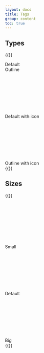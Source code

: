 ```yaml
---
layout: docs
title: Tags
group: content
toc: true
---
```


## Types

{{<example>}}
<div class="tag">
  Default
</div>

<div class="tag tag-outline">
  Outline
</div>

<div class="tag tag-icon">
  Default with icon
  <svg class="icon icon-small"><use xlink:href="/assets/icons/feather.svg#x"/></svg>
</div>

<div class="tag tag-outline tag-icon">
  Outline with icon
  <svg class="icon icon-small"><use xlink:href="/assets/icons/feather.svg#x"/></svg>
</div>
{{</example>}}

## Sizes

{{<example>}}
<div class="tag tag-small">
  Small
  <svg class="icon icon-small"><use xlink:href="/assets/icons/feather.svg#x"/></svg>
</div>

<div class="tag">
  Default
  <svg class="icon icon-small"><use xlink:href="/assets/icons/feather.svg#x"/></svg>
</div>

<div class="tag tag-big">
  Big
  <svg class="icon icon"><use xlink:href="/assets/icons/feather.svg#x"/></svg>
</div>
{{</example>}}
